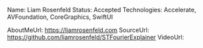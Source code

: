 Name: Liam Rosenfeld
Status: Accepted
Technologies: Accelerate, AVFoundation, CoreGraphics, SwiftUI

AboutMeUrl: https://liamrosenfeld.com
SourceUrl: https://github.com/liamrosenfeld/STFourierExplainer
VideoUrl: 

<!---
EXAMPLE
Name: John Appleseed
Status: Submitted <or> Winner <or> Distinguished <or> Rejected
Technologies: SwiftUI, RealityKit, CoreGraphic

AboutMeUrl: https://linkedin.com/in/johnappleseed
SourceUrl: https://github.com/johnappleseed/wwdc2025
VideoUrl: https://youtu.be/ABCDE123456
-->
